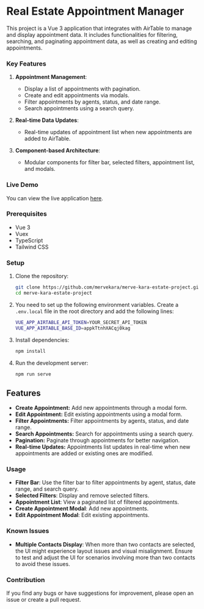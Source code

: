 # Real Estate Appointment Manager

This project is a Vue 3 application that integrates with AirTable to manage and display appointment data. It includes functionalities for filtering, searching, and paginating appointment data, as well as creating and editing appointments.

### Key Features

1. **Appointment Management**: 
   - Display a list of appointments with pagination.
   - Create and edit appointments via modals.
   - Filter appointments by agents, status, and date range.
   - Search appointments using a search query.

2. **Real-time Data Updates**:
   - Real-time updates of appointment list when new appointments are added to AirTable.

3. **Component-based Architecture**:
   - Modular components for filter bar, selected filters, appointment list, and modals.

### Live Demo

You can view the live application [here](https://merve-kara-estate-project.vercel.app/).

### Prerequisites

- Vue 3
- Vuex
- TypeScript
- Tailwind CSS

### Setup

1. Clone the repository:

    ```bash
    git clone https://github.com/mervekara/merve-kara-estate-project.git
    cd merve-kara-estate-project
    ```
2. You need to set up the following environment variables. Create a `.env.local` file in the root directory and add the following lines:

    ```bash
    VUE_APP_AIRTABLE_API_TOKEN=YOUR_SECRET_API_TOKEN
    VUE_APP_AIRTABLE_BASE_ID=appkTtnhXACqj0kag
    ```

3. Install dependencies:

    ```bash
    npm install
    ```

4. Run the development server:

    ```bash
    npm run serve
    ```

## Features

- **Create Appointment:** Add new appointments through a modal form.
- **Edit Appointment:** Edit existing appointments using a modal form.
- **Filter Appointments:** Filter appointments by agents, status, and date range.
- **Search Appointments:** Search for appointments using a search query.
- **Pagination:** Paginate through appointments for better navigation.
- **Real-time Updates:** Appointments list updates in real-time when new appointments are added or existing ones are modified.


### Usage

- **Filter Bar**: Use the filter bar to filter appointments by agent, status, date range, and search query.
- **Selected Filters**: Display and remove selected filters.
- **Appointment List**: View a paginated list of filtered appointments.
- **Create Appointment Modal**: Add new appointments.
- **Edit Appointment Modal**: Edit existing appointments.

### Known Issues

- **Multiple Contacts Display**: When more than two contacts are selected, the UI might experience layout issues and visual misalignment. Ensure to test and adjust the UI for scenarios involving more than two contacts to avoid these issues.

### Contribution

If you find any bugs or have suggestions for improvement, please open an issue or create a pull request.
